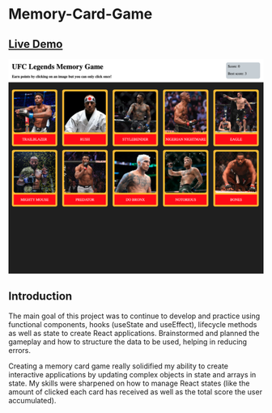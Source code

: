 # Memory-Card-Game

## [Live Demo](https://salvantjeff.github.io/Memory-Card-Game/)

![Memory Card Game](memory-card/public/memory-game-screenshot.png)

## Introduction 

The main goal of this project was to continue to develop and practice using functional components, hooks (useState and useEffect), lifecycle methods as well as state to create React applications. Brainstormed and planned the gameplay and how to structure the data to be used, helping in reducing errors. 

Creating a memory card game really solidified my ability to create interactive applications by updating complex objects in state and arrays in state. My skills were sharpened on how to manage React states (like the amount of clicked each card has received as well as the total score the user accumulated).


